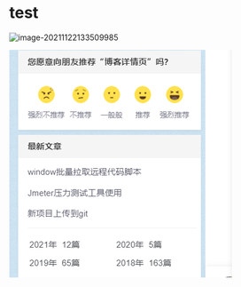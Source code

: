 # test

![image-20211122133509985](C:\Users\zhangzhenming\AppData\Roaming\Typora\typora-user-images\image-20211122133509985.png)

![image-20211122133540977](test.assets/image-20211122133540977.png)